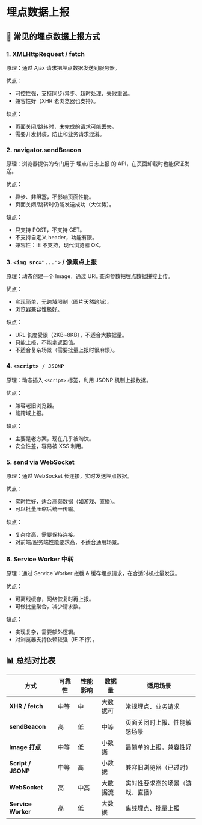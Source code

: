 # 埋点数据上报

## 📡 常见的埋点数据上报方式

### 1. XMLHttpRequest / fetch

原理：通过 Ajax 请求把埋点数据发送到服务器。

优点：

- 可控性强，支持同步/异步、超时处理、失败重试。
- 兼容性好（XHR 老浏览器也支持）。

缺点：

- 页面关闭/跳转时，未完成的请求可能丢失。
- 需要开发封装，防止和业务请求混淆。

### 2. navigator.sendBeacon

原理：浏览器提供的专门用于 埋点/日志上报 的 API，在页面卸载时也能保证发送。

优点：

- 异步、非阻塞，不影响页面性能。
- 页面关闭/跳转时仍能发送成功（大优势）。

缺点：

- 只支持 POST，不支持 GET。
- 不支持自定义 header，功能有限。
- 兼容性：IE 不支持，现代浏览器 OK。

### 3. `<img src="...">` / 像素点上报

原理：动态创建一个 Image，通过 URL 查询参数把埋点数据拼接上传。

优点：

- 实现简单，无跨域限制（图片天然跨域）。
- 浏览器兼容性极好。

缺点：

- URL 长度受限（2KB~8KB），不适合大数据量。
- 只能上报，不能拿返回值。
- 不适合复杂场景（需要批量上报时很麻烦）。

### 4. `<script> / JSONP`

原理：动态插入 `<script>` 标签，利用 JSONP 机制上报数据。

优点：

- 兼容老旧浏览器。
- 能跨域上报。

缺点：

- 主要是老方案，现在几乎被淘汰。
- 安全性差，容易被 XSS 利用。

### 5. send via WebSocket

原理：通过 WebSocket 长连接，实时发送埋点数据。

优点：

- 实时性好，适合高频数据（如游戏、直播）。
- 可以批量压缩后统一传输。

缺点：

- 复杂度高，需要保持连接。
- 对前端/服务端性能要求高，不适合通用场景。

### 6. Service Worker 中转

原理：通过 Service Worker 拦截 & 缓存埋点请求，在合适时机批量发送。

优点：

- 可离线缓存，网络恢复时再上报。
- 可做批量聚合，减少请求数。

缺点：

- 实现复杂，需要额外逻辑。
- 对浏览器支持依赖较强（IE 不行）。

## 📊 总结对比表

| 方式               | 可靠性 | 性能影响 | 数据量   | 适用场景                         |
| ------------------ | ------ | -------- | -------- | -------------------------------- |
| **XHR / fetch**    | 中等   | 中       | 大数据可 | 常规埋点、业务请求               |
| **sendBeacon**     | 高     | 低       | 中等     | 页面关闭时上报、性能敏感场景     |
| **Image 打点**     | 中等   | 低       | 小数据   | 最简单的上报，兼容性好           |
| **Script / JSONP** | 中等   | 高       | 小数据   | 兼容旧浏览器（已过时）           |
| **WebSocket**      | 高     | 中高     | 大数据流 | 实时性要求高的场景（游戏、直播） |
| **Service Worker** | 高     | 低       | 大数据   | 离线埋点、批量上报               |
